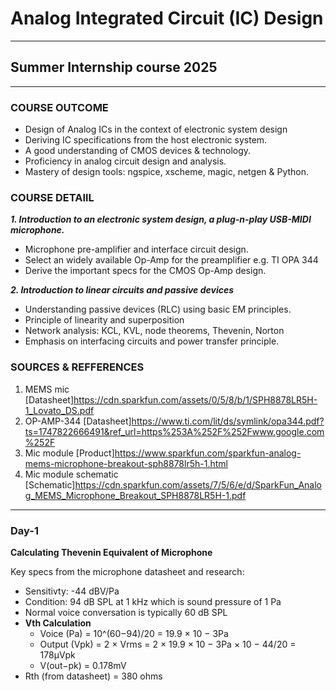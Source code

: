# Analog Integrated Circuit (IC) Design
---------------------------------------------------------------------------------------

## Summer Internship course 2025
---------------------------------------------------------------------------------------
### COURSE OUTCOME
- Design of Analog ICs in the context of electronic system design
- Deriving IC specifications from the host electronic system.
- A good understanding of CMOS devices & technology.
- Proficiency in analog circuit design and analysis.
- Mastery of design tools: ngspice, xscheme, magic, netgen & Python.

### COURSE DETAIlL
***1. Introduction to an electronic system design, a plug-n-play USB-MIDI microphone.***
 - Microphone pre-amplifier and interface circuit design.
 - Select an widely available Op-Amp for the preamplifier e.g. TI OPA 344
 - Derive the important specs for the CMOS Op-Amp design.

***2. Introduction to linear circuits and passive devices***
 - Understanding passive devices (RLC) using basic EM principles.
 - Principle of linearity and superposition
 - Network analysis: KCL, KVL, node theorems, Thevenin, Norton
 - Emphasis on interfacing circuits and power transfer principle.

### SOURCES & REFFERENCES
1. MEMS mic [Datasheet]https://cdn.sparkfun.com/assets/0/5/8/b/1/SPH8878LR5H-1_Lovato_DS.pdf
2. OP-AMP-344 [Datasheet]https://www.ti.com/lit/ds/symlink/opa344.pdf?ts=1747822666491&ref_url=https%253A%252F%252Fwww.google.com%252F
3. Mic module [Product]https://www.sparkfun.com/sparkfun-analog-mems-microphone-breakout-sph8878lr5h-1.html
4. Mic module schematic [Schematic]https://cdn.sparkfun.com/assets/7/5/6/e/d/SparkFun_Analog_MEMS_Microphone_Breakout_SPH8878LR5H-1.pdf


-------------------------------------------------------------------------------------------------------------------------------------------------------

### Day-1 
**Calculating Thevenin Equivalent of Microphone**

Key specs from the microphone datasheet and research:
 - Sensitivty: -44 dBV/Pa
 - Condition: 94 dB SPL at 1 kHz which is sound pressure of 1 Pa
 - Normal voice conversation is typically 60 dB SPL
 - **Vth Calculation**
    - Voice (Pa) = 10^(60−94)/20 = 19.9 × 10 − 3Pa
    - Output (Vpk) = 2 × Vrms = 2 × 19.9 × 10 − 3Pa × 10 − 44/20 = 178μVpk
    - V(out−pk) = 0.178mV
 - Rth (from datasheet) = 380 ohms
